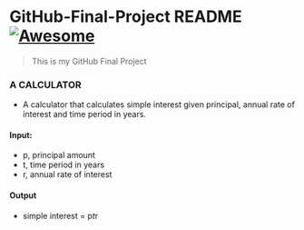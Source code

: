 
# GitHub-Final-Project README [![Awesome](https://cdn.jsdelivr.net/gh/sindresorhus/awesome@d7305f38d29fed78fa85652e3a63e154dd8e8829/media/badge.svg)](https://github.com/sindresorhus/awesome#readme)
> This is my GitHub Final Project

### A CALCULATOR
- A calculator that calculates simple interest given principal, annual rate of interest and time period in years.

#### Input:
   - p, principal amount
   - t, time period in years
   - r, annual rate of interest
#### Output
   - simple interest = p*t*r
